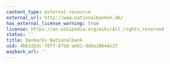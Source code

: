 ```yaml
---
content_type: external-resource
external_url: http://www.nationalbanken.dk/
has_external_license_warning: true
license: https://en.wikipedia.org/wiki/All_rights_reserved
status: ''
title: Danmarks Nationalbank
uid: 4bb1d2dc-76ff-4758-ae61-dd6a10644c2f
wayback_url: ''
---
```

